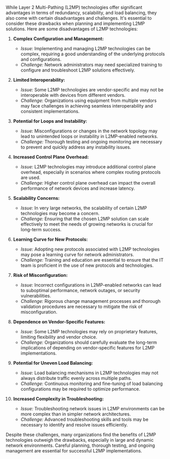 While Layer 2 Multi-Pathing (L2MP) technologies offer significant advantages in terms of redundancy, scalability, and load balancing, they also come with certain disadvantages and challenges. It's essential to consider these drawbacks when planning and implementing L2MP solutions. Here are some disadvantages of L2MP technologies:

1. **Complex Configuration and Management:**
   - *Issue:* Implementing and managing L2MP technologies can be complex, requiring a good understanding of the underlying protocols and configurations.
   - *Challenge:* Network administrators may need specialized training to configure and troubleshoot L2MP solutions effectively.

2. **Limited Interoperability:**
   - *Issue:* Some L2MP technologies are vendor-specific and may not be interoperable with devices from different vendors.
   - *Challenge:* Organizations using equipment from multiple vendors may face challenges in achieving seamless interoperability and consistent implementations.

3. **Potential for Loops and Instability:**
   - *Issue:* Misconfigurations or changes in the network topology may lead to unintended loops or instability in L2MP-enabled networks.
   - *Challenge:* Thorough testing and ongoing monitoring are necessary to prevent and quickly address any instability issues.

4. **Increased Control Plane Overhead:**
   - *Issue:* L2MP technologies may introduce additional control plane overhead, especially in scenarios where complex routing protocols are used.
   - *Challenge:* Higher control plane overhead can impact the overall performance of network devices and increase latency.

5. **Scalability Concerns:**
   - *Issue:* In very large networks, the scalability of certain L2MP technologies may become a concern.
   - *Challenge:* Ensuring that the chosen L2MP solution can scale effectively to meet the needs of growing networks is crucial for long-term success.

6. **Learning Curve for New Protocols:**
   - *Issue:* Adopting new protocols associated with L2MP technologies may pose a learning curve for network administrators.
   - *Challenge:* Training and education are essential to ensure that the IT team is proficient in the use of new protocols and technologies.

7. **Risk of Misconfiguration:**
   - *Issue:* Incorrect configurations in L2MP-enabled networks can lead to suboptimal performance, network outages, or security vulnerabilities.
   - *Challenge:* Rigorous change management processes and thorough validation procedures are necessary to mitigate the risk of misconfiguration.

8. **Dependence on Vendor-Specific Features:**
   - *Issue:* Some L2MP technologies may rely on proprietary features, limiting flexibility and vendor choice.
   - *Challenge:* Organizations should carefully evaluate the long-term implications of depending on vendor-specific features for L2MP implementations.

9. **Potential for Uneven Load Balancing:**
   - *Issue:* Load balancing mechanisms in L2MP technologies may not always distribute traffic evenly across multiple paths.
   - *Challenge:* Continuous monitoring and fine-tuning of load balancing configurations may be required to optimize performance.

10. **Increased Complexity in Troubleshooting:**
    - *Issue:* Troubleshooting network issues in L2MP environments can be more complex than in simpler network architectures.
    - *Challenge:* Advanced troubleshooting skills and tools may be necessary to identify and resolve issues efficiently.

Despite these challenges, many organizations find the benefits of L2MP technologies outweigh the drawbacks, especially in large and dynamic network environments. Careful planning, thorough testing, and ongoing management are essential for successful L2MP implementations.
